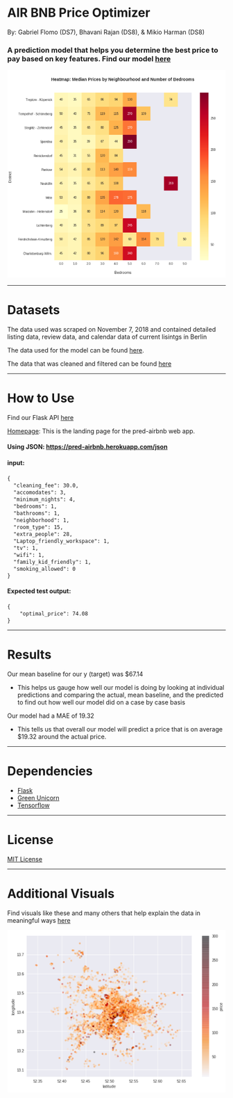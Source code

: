 # **AIR BNB Price Optimizer**
By: Gabriel Flomo (DS7), Bhavani Rajan (DS8), & Mikio Harman (DS8)

### A prediction model that helps you determine the best price to pay based on key features. Find our model [here](https://github.com/AirBnb-Optimal-price-2/Models/blob/master/Models/Notebooks/MLP.ipynb)

<div align="center">
  <img src="https://github.com/AirBnb-Optimal-price-2/DS/blob/master/header/heatmap.png"><br>
</div>


---
# **Datasets**
The data used was scraped on November 7, 2018 and contained detailed listing data, review data, and calendar data of current lisintgs in Berlin

The data used for the model can be found [here](https://www.kaggle.com/brittabettendorf/berlin-airbnb-data#listings.csv).

The data that was cleaned and filtered can be found [here](https://github.com/AirBnb-Optimal-price-2/Models/tree/master/Models)

---

# **How to Use**

Find our Flask API [here](https://github.com/AirBnb-Optimal-price-2/DS/tree/master/pred-airbnb)

[Homepage](https://pred-airbnb.herokuapp.com/): This is the landing page for the pred-airbnb web app.

#### Using JSON: https://pred-airbnb.herokuapp.com/json

#### **input**: 

```
{
  "cleaning_fee": 30.0,
  "accomodates": 3,
  "minimum_nights": 4,
  "bedrooms": 1,
  "bathrooms": 1,
  "neighborhood": 1,
  "room_type": 15,
  "extra_people": 28,
  "Laptop_friendly_workspace": 1,
  "tv": 1,
  "wifi": 1,
  "family_kid_friendly": 1,
  "smoking_allowed": 0
}
```

#### **Expected test output**:
```
{
    "optimal_price": 74.08
}
```


----

# **Results**

Our mean baseline for our y (target) was $67.14
 - This helps us gauge how well our model is doing by looking at individual predictions and comparing the actual, mean baseline, and the predicted to find out how well our model did on a case by case basis

Our model had a MAE of 19.32
- This tells us that overall our model will predict a price that is on average $19.32 around the actual price.

---

# **Dependencies**

- [Flask](https://flask.palletsprojects.com/en/1.1.x/#)
- [Green Unicorn](https://gunicorn.org/)
- [Tensorflow](https://www.tensorflow.org/api_docs/python/tf)


---

# **License**

[MIT License](https://opensource.org/licenses/MIT)

---

# **Additional Visuals**

Find visuals like these and many others that help explain the data in meaningful ways [here](https://github.com/AirBnb-Optimal-price-2/DS/blob/master/Data_analysis_visualisation/Unit3_build_airbnb_visualisation.ipynb)

<div align="center">
  <img src="https://github.com/AirBnb-Optimal-price-2/DS/blob/master/header/location:price.png"><br>
</div>
